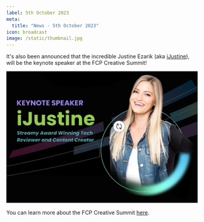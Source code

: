 ```yaml
---
label: 5th October 2023
meta:
  title: "News - 5th October 2023"
icon: broadcast
image: /static/thumbnail.jpg
---
```


It's also been announced that the incredible Justine Ezarik (aka [iJustine](https://ijustine.com)), will be the keynote speaker at the FCP Creative Summit!

![](/static/fcp-cs-ijustine-keynote.jpg)

You can learn more about the FCP Creative Summit [here](https://fcp.cafe/fcp-creative-summit/).